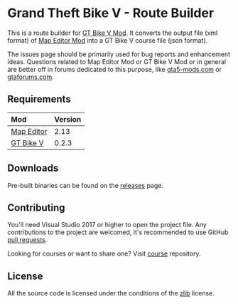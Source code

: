 # Grand Theft Bike V - Route Builder

This is a route builder for [GT Bike V Mod](https://de.gta5-mods.com/scripts/). It converts the output file (xml format) of [Map Editor Mod](https://de.gta5-mods.com/scripts/map-editor) into a GT Bike V course file (json format).

The issues page should be primarily used for bug reports and enhancement ideas. Questions related to Map Editor Mod or GT Bike V Mod or in general are better off in forums dedicated to this purpose, like [gta5-mods.com](https://gta5-mods.com) or [gtaforums.com](https://gtaforums.com).

## Requirements

| Mod                                                       | Version |
| :-------------------------------------------------------- | :------ |
| [Map Editor](https://de.gta5-mods.com/scripts/map-editor) | 2.13    |
| [GT Bike V](https://de.gta5-mods.com/scripts/gt-bike-v)   | 0.2.3   |

## Downloads
Pre-built binaries can be found on the [releases](https://github.com/gtbikev/route-builder/releases) page.

## Contributing
You'll need Visual Studio 2017 or higher to open the project file. Any contributions to the project are welcomed, it's recommended to use GitHub [pull requests](https://help.github.com/en/github/collaborating-with-issues-and-pull-requests/about-pull-requests).

Looking for courses or want to share one? Visit [course](https://github.com/gtbikev/courses) repository. 

## License
All the source code is licensed under the conditions of the [zlib](https://github.com/gtbikev/route-builder/blob/master/LICENSE.txt) license.